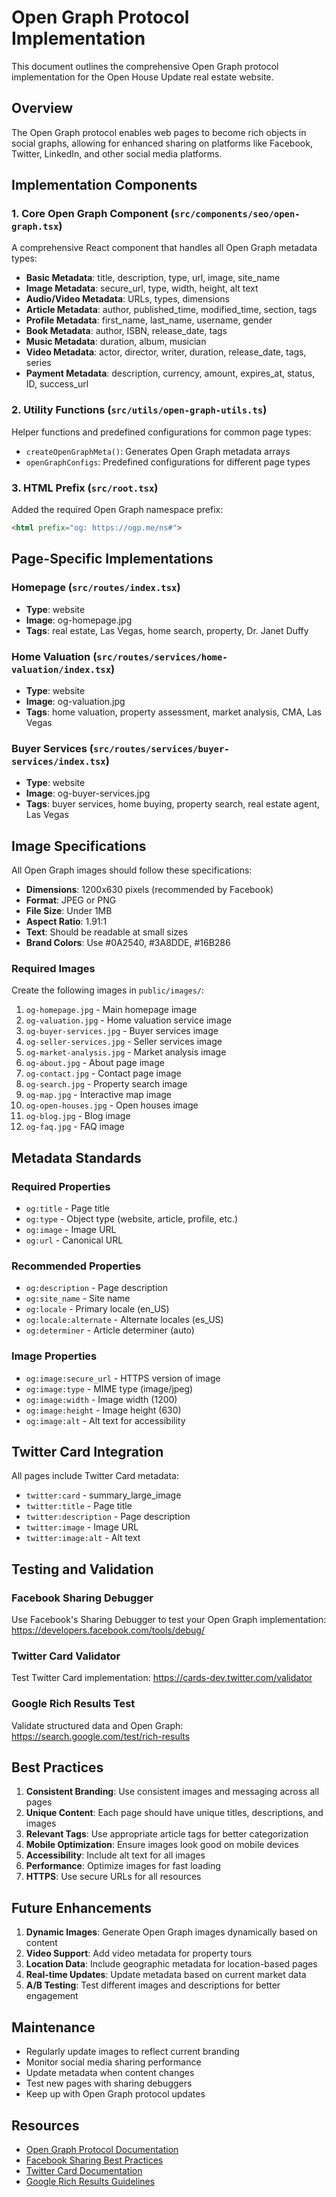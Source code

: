 # Open Graph Protocol Implementation

This document outlines the comprehensive Open Graph protocol implementation for the Open House Update real estate website.

## Overview

The Open Graph protocol enables web pages to become rich objects in social graphs, allowing for enhanced sharing on platforms like Facebook, Twitter, LinkedIn, and other social media platforms.

## Implementation Components

### 1. Core Open Graph Component (`src/components/seo/open-graph.tsx`)

A comprehensive React component that handles all Open Graph metadata types:

- **Basic Metadata**: title, description, type, url, image, site_name
- **Image Metadata**: secure_url, type, width, height, alt text
- **Audio/Video Metadata**: URLs, types, dimensions
- **Article Metadata**: author, published_time, modified_time, section, tags
- **Profile Metadata**: first_name, last_name, username, gender
- **Book Metadata**: author, ISBN, release_date, tags
- **Music Metadata**: duration, album, musician
- **Video Metadata**: actor, director, writer, duration, release_date, tags, series
- **Payment Metadata**: description, currency, amount, expires_at, status, ID, success_url

### 2. Utility Functions (`src/utils/open-graph-utils.ts`)

Helper functions and predefined configurations for common page types:

- `createOpenGraphMeta()`: Generates Open Graph metadata arrays
- `openGraphConfigs`: Predefined configurations for different page types

### 3. HTML Prefix (`src/root.tsx`)

Added the required Open Graph namespace prefix:
```html
<html prefix="og: https://ogp.me/ns#">
```

## Page-Specific Implementations

### Homepage (`src/routes/index.tsx`)
- **Type**: website
- **Image**: og-homepage.jpg
- **Tags**: real estate, Las Vegas, home search, property, Dr. Janet Duffy

### Home Valuation (`src/routes/services/home-valuation/index.tsx`)
- **Type**: website
- **Image**: og-valuation.jpg
- **Tags**: home valuation, property assessment, market analysis, CMA, Las Vegas

### Buyer Services (`src/routes/services/buyer-services/index.tsx`)
- **Type**: website
- **Image**: og-buyer-services.jpg
- **Tags**: buyer services, home buying, property search, real estate agent, Las Vegas

## Image Specifications

All Open Graph images should follow these specifications:

- **Dimensions**: 1200x630 pixels (recommended by Facebook)
- **Format**: JPEG or PNG
- **File Size**: Under 1MB
- **Aspect Ratio**: 1.91:1
- **Text**: Should be readable at small sizes
- **Brand Colors**: Use #0A2540, #3A8DDE, #16B286

### Required Images

Create the following images in `public/images/`:

1. `og-homepage.jpg` - Main homepage image
2. `og-valuation.jpg` - Home valuation service image
3. `og-buyer-services.jpg` - Buyer services image
4. `og-seller-services.jpg` - Seller services image
5. `og-market-analysis.jpg` - Market analysis image
6. `og-about.jpg` - About page image
7. `og-contact.jpg` - Contact page image
8. `og-search.jpg` - Property search image
9. `og-map.jpg` - Interactive map image
10. `og-open-houses.jpg` - Open houses image
11. `og-blog.jpg` - Blog image
12. `og-faq.jpg` - FAQ image

## Metadata Standards

### Required Properties
- `og:title` - Page title
- `og:type` - Object type (website, article, profile, etc.)
- `og:image` - Image URL
- `og:url` - Canonical URL

### Recommended Properties
- `og:description` - Page description
- `og:site_name` - Site name
- `og:locale` - Primary locale (en_US)
- `og:locale:alternate` - Alternate locales (es_US)
- `og:determiner` - Article determiner (auto)

### Image Properties
- `og:image:secure_url` - HTTPS version of image
- `og:image:type` - MIME type (image/jpeg)
- `og:image:width` - Image width (1200)
- `og:image:height` - Image height (630)
- `og:image:alt` - Alt text for accessibility

## Twitter Card Integration

All pages include Twitter Card metadata:
- `twitter:card` - summary_large_image
- `twitter:title` - Page title
- `twitter:description` - Page description
- `twitter:image` - Image URL
- `twitter:image:alt` - Alt text

## Testing and Validation

### Facebook Sharing Debugger
Use Facebook's Sharing Debugger to test your Open Graph implementation:
https://developers.facebook.com/tools/debug/

### Twitter Card Validator
Test Twitter Card implementation:
https://cards-dev.twitter.com/validator

### Google Rich Results Test
Validate structured data and Open Graph:
https://search.google.com/test/rich-results

## Best Practices

1. **Consistent Branding**: Use consistent images and messaging across all pages
2. **Unique Content**: Each page should have unique titles, descriptions, and images
3. **Relevant Tags**: Use appropriate article tags for better categorization
4. **Mobile Optimization**: Ensure images look good on mobile devices
5. **Accessibility**: Include alt text for all images
6. **Performance**: Optimize images for fast loading
7. **HTTPS**: Use secure URLs for all resources

## Future Enhancements

1. **Dynamic Images**: Generate Open Graph images dynamically based on content
2. **Video Support**: Add video metadata for property tours
3. **Location Data**: Include geographic metadata for location-based pages
4. **Real-time Updates**: Update metadata based on current market data
5. **A/B Testing**: Test different images and descriptions for better engagement

## Maintenance

- Regularly update images to reflect current branding
- Monitor social media sharing performance
- Update metadata when content changes
- Test new pages with sharing debuggers
- Keep up with Open Graph protocol updates

## Resources

- [Open Graph Protocol Documentation](https://ogp.me/)
- [Facebook Sharing Best Practices](https://developers.facebook.com/docs/sharing/best-practices)
- [Twitter Card Documentation](https://developer.twitter.com/en/docs/twitter-for-websites/cards/overview/abouts-cards)
- [Google Rich Results Guidelines](https://developers.google.com/search/docs/appearance/structured-data)
